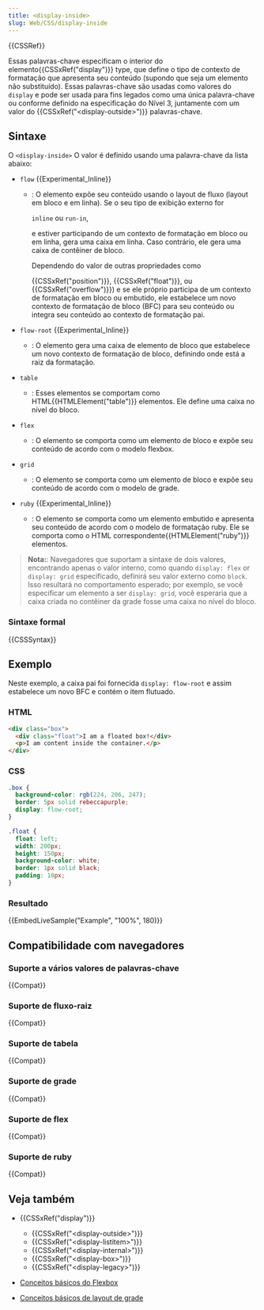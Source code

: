 ```yaml
---
title: <display-inside>
slug: Web/CSS/display-inside
---
```


{{CSSRef}}

Essas palavras-chave especificam o interior do elemento{{CSSxRef("display")}} type, que define o tipo de contexto de formatação que apresenta seu conteúdo (supondo que seja um elemento não substituído). Essas palavras-chave são usadas como valores do `display` e pode ser usada para fins legados como uma única palavra-chave ou conforme definido na especificação do Nível 3, juntamente com um valor do {{CSSxRef("&lt;display-outside&gt;")}} palavras-chave.

## Sintaxe

O `<display-inside>` O valor é definido usando uma palavra-chave da lista abaixo:

- `flow` {{Experimental_Inline}}

  - : O elemento expõe seu conteúdo usando o layout de fluxo (layout em bloco e em linha).
    Se o seu tipo de exibição externo for

    `inline` ou `run-in`,

    e estiver participando de um contexto de formatação em bloco ou em linha, gera uma caixa em linha. Caso contrário, ele gera uma caixa de contêiner de bloco.

    Dependendo do valor de outras propriedades como

    {{CSSxRef("position")}}, {{CSSxRef("float")}}, ou {{CSSxRef("overflow")}}) e se ele próprio participa de um contexto de formatação em bloco ou embutido, ele estabelece um novo contexto de formatação de bloco (BFC) para seu conteúdo ou integra seu conteúdo ao contexto de formatação pai.

- `flow-root` {{Experimental_Inline}}
  - : O elemento gera uma caixa de elemento de bloco que estabelece um novo contexto de formatação de bloco, definindo onde está a raiz da formatação.
- `table`
  - : Esses elementos se comportam como HTML{{HTMLElement("table")}} elementos. Ele define uma caixa no nível do bloco.
- `flex`
  - : O elemento se comporta como um elemento de bloco e expõe seu conteúdo de acordo com o modelo flexbox.
- `grid`
  - : O elemento se comporta como um elemento de bloco e expõe seu conteúdo de acordo com o modelo de grade.
- `ruby` {{Experimental_Inline}}
  - : O elemento se comporta como um elemento embutido e apresenta seu conteúdo de acordo com o modelo de formatação ruby. Ele se comporta como o HTML correspondente{{HTMLElement("ruby")}} elementos.

> **Nota:**: Navegadores que suportam a sintaxe de dois valores, encontrando apenas o valor interno, como quando `display: flex` or `display: grid` especificado, definirá seu valor externo como `block`. Isso resultará no comportamento esperado; por exemplo, se você especificar um elemento a ser `display: grid`, você esperaria que a caixa criada no contêiner da grade fosse uma caixa no nível do bloco.

### Sintaxe formal

{{CSSSyntax}}

## Exemplo

Neste exemplo, a caixa pai foi fornecida `display: flow-root` e assim estabelece um novo BFC e contém o item flutuado.

### HTML

```html
<div class="box">
  <div class="float">I am a floated box!</div>
  <p>I am content inside the container.</p>
</div>
```

### CSS

```css
.box {
  background-color: rgb(224, 206, 247);
  border: 5px solid rebeccapurple;
  display: flow-root;
}

.float {
  float: left;
  width: 200px;
  height: 150px;
  background-color: white;
  border: 1px solid black;
  padding: 10px;
}
```

### Resultado

{{EmbedLiveSample("Example", "100%", 180)}}

## Compatibilidade com navegadores

### Suporte a vários valores de palavras-chave

{{Compat}}

### Suporte de fluxo-raiz

{{Compat}}

### Suporte de tabela

{{Compat}}

### Suporte de grade

{{Compat}}

### Suporte de flex

{{Compat}}

### Suporte de ruby

{{Compat}}

## Veja também

- {{CSSxRef("display")}}

  - {{CSSxRef("&lt;display-outside&gt;")}}
  - {{CSSxRef("&lt;display-listitem&gt;")}}
  - {{CSSxRef("&lt;display-internal&gt;")}}
  - {{CSSxRef("&lt;display-box&gt;")}}
  - {{CSSxRef("&lt;display-legacy&gt;")}}

- [Conceitos básicos do Flexbox](/pt-BR/docs/Web/CSS/CSS_Flexible_Box_Layout/Basic_Concepts_of_Flexbox)
- [Conceitos básicos de layout de grade](/pt-BR/docs/Web/CSS/CSS_Grid_Layout/Basic_Concepts_of_Grid_Layout)

